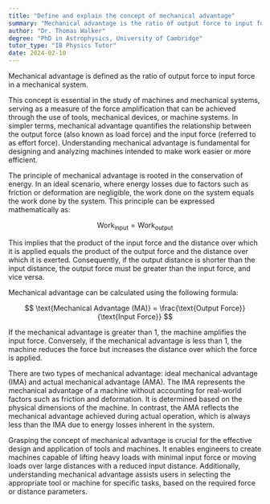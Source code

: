 ```yaml
---
title: "Define and explain the concept of mechanical advantage"
summary: "Mechanical advantage is the ratio of output force to input force in a mechanical system."
author: "Dr. Thomas Walker"
degree: "PhD in Astrophysics, University of Cambridge"
tutor_type: "IB Physics Tutor"
date: 2024-02-10
---
```


Mechanical advantage is defined as the ratio of output force to input force in a mechanical system.

This concept is essential in the study of machines and mechanical systems, serving as a measure of the force amplification that can be achieved through the use of tools, mechanical devices, or machine systems. In simpler terms, mechanical advantage quantifies the relationship between the output force (also known as load force) and the input force (referred to as effort force). Understanding mechanical advantage is fundamental for designing and analyzing machines intended to make work easier or more efficient.

The principle of mechanical advantage is rooted in the conservation of energy. In an ideal scenario, where energy losses due to factors such as friction or deformation are negligible, the work done on the system equals the work done by the system. This principle can be expressed mathematically as:

$$
\text{Work}_{\text{input}} = \text{Work}_{\text{output}}
$$

This implies that the product of the input force and the distance over which it is applied equals the product of the output force and the distance over which it is exerted. Consequently, if the output distance is shorter than the input distance, the output force must be greater than the input force, and vice versa.

Mechanical advantage can be calculated using the following formula:

$$
\text{Mechanical Advantage (MA)} = \frac{\text{Output Force}}{\text{Input Force}}
$$

If the mechanical advantage is greater than $1$, the machine amplifies the input force. Conversely, if the mechanical advantage is less than $1$, the machine reduces the force but increases the distance over which the force is applied.

There are two types of mechanical advantage: ideal mechanical advantage (IMA) and actual mechanical advantage (AMA). The IMA represents the mechanical advantage of a machine without accounting for real-world factors such as friction and deformation. It is determined based on the physical dimensions of the machine. In contrast, the AMA reflects the mechanical advantage achieved during actual operation, which is always less than the IMA due to energy losses inherent in the system.

Grasping the concept of mechanical advantage is crucial for the effective design and application of tools and machines. It enables engineers to create machines capable of lifting heavy loads with minimal input force or moving loads over large distances with a reduced input distance. Additionally, understanding mechanical advantage assists users in selecting the appropriate tool or machine for specific tasks, based on the required force or distance parameters.
    